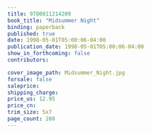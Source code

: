 ```yaml
---
title: 9780811214209
book_title: "Midsummer Night"
binding: paperback
published: true
date: 1998-05-01T05:00:06-04:00
publication_date: 1998-05-01T05:00:06-04:00
show_in_forthcoming: false
contributors:

cover_image_path: Midsummer_Night.jpg
forsale: false
saleprice:
shipping_charge:
price_us: 12.95
price_cn:
trim_size: 5x7
page_count: 288
---
```


